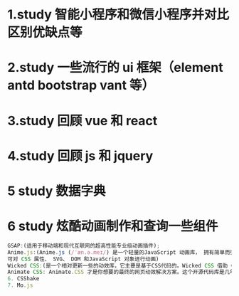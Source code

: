# 1.study 智能小程序和微信小程序并对比区别优缺点等

# 2.study 一些流行的 ui 框架（element antd bootstrap vant 等）

# 3.study 回顾 vue 和 react

# 4.study 回顾 js 和 jquery

# 5 study 数据字典

# 6 study 炫酷动画制作和查询一些组件

```js
GSAP:(适用于移动端和现代互联网的超高性能专业级动画插件);
Anime.js:(Anime.js (/ˈæn.ə.meɪ/) 是一个轻量的JavaScript 动画库， 拥有简单而强大的API炫酷)。
可对 CSS 属性、 SVG、 DOM 和JavaScript 对象进行动画)
Wicked CSS:(是一个相对更新一些的动效库，它主要是基于CSS代码的。Wicked CSS 借助 CSS3的特性，提供了一些堪称不可思议的特效。)
Animate CSS: Animate.CSS 才是你想要的最终的网页动效解决方案。这个开源代码库是几年前发布的，但是时至今日它依然是最有用的动效代码库。
6. CSShake
7. Mo.js
```
